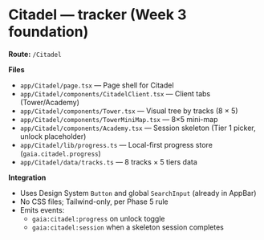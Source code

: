 # Citadel — tracker (Week 3 foundation)

**Route:** `/Citadel`

**Files**
- `app/Citadel/page.tsx` — Page shell for Citadel
- `app/Citadel/components/CitadelClient.tsx` — Client tabs (Tower/Academy)
- `app/Citadel/components/Tower.tsx` — Visual tree by tracks (8 × 5)
- `app/Citadel/components/TowerMiniMap.tsx` — 8×5 mini-map
- `app/Citadel/components/Academy.tsx` — Session skeleton (Tier 1 picker, unlock placeholder)
- `app/Citadel/lib/progress.ts` — Local-first progress store (`gaia.citadel.progress`)
- `app/Citadel/data/tracks.ts` — 8 tracks × 5 tiers data

**Integration**
- Uses Design System `Button` and global `SearchInput` (already in AppBar)
- No CSS files; Tailwind-only, per Phase 5 rule
- Emits events:
  - `gaia:citadel:progress` on unlock toggle
  - `gaia:citadel:session` when a skeleton session completes

